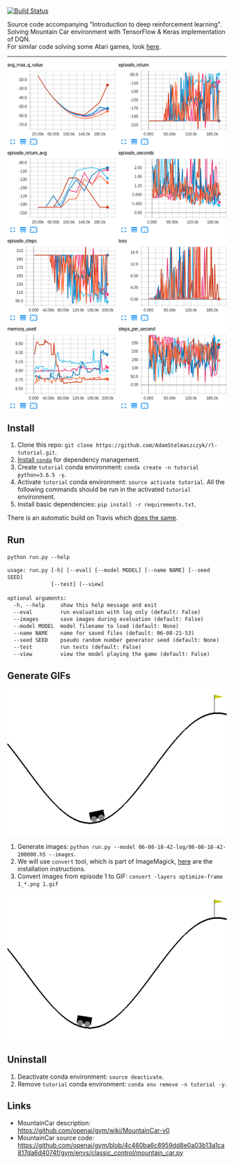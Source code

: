 [![Build Status](https://travis-ci.org/AdamStelmaszczyk/rl-tutorial.svg?branch=master)](https://travis-ci.org/AdamStelmaszczyk/rl-tutorial)

Source code accompanying "Introduction to deep reinforcement learning".  
Solving Mountain Car environment with TensorFlow & Keras implementation of DQN.  
For similar code solving some Atari games, look [here](https://github.com/AdamStelmaszczyk/dqn).

---

<img src="https://github.com/AdamStelmaszczyk/rl-tutorial/blob/master/images/tensorboard.png">

## Install

1. Clone this repo: `git clone https://github.com/AdamStelmaszczyk/rl-tutorial.git`.
2. [Install `conda`](https://conda.io/docs/user-guide/install/index.html) for dependency management.
3. Create `tutorial` conda environment: `conda create -n tutorial python=3.6.5 -y`.
4. Activate `tutorial` conda environment: `source activate tutorial`. All the following commands should be run in the activated `tutorial` environment.
5. Install basic dependencies: `pip install -r requirements.txt`.

There is an automatic build on Travis which [does the same](https://github.com/AdamStelmaszczyk/rl-tutorial/blob/master/.travis.yml).

## Run

`python run.py --help`

```
usage: run.py [-h] [--eval] [--model MODEL] [--name NAME] [--seed SEED]
              [--test] [--view]

optional arguments:
  -h, --help     show this help message and exit
  --eval         run evaluation with log only (default: False)
  --images       save images during evaluation (default: False)
  --model MODEL  model filename to load (default: None)
  --name NAME    name for saved files (default: 06-08-21-53)
  --seed SEED    pseudo random number generator seed (default: None)
  --test         run tests (default: False)
  --view         view the model playing the game (default: False)
```

## Generate GIFs

<img src="https://github.com/AdamStelmaszczyk/rl-tutorial/blob/master/images/random.gif">

1. Generate images: `python run.py --model 06-08-18-42-log/06-08-18-42-200000.h5 --images`.
2. We will use `convert` tool, which is part of ImageMagick, [here](https://www.imagemagick.org/script/download.php) are the installation instructions.
3. Convert images from episode 1 to GIF: `convert -layers optimize-frame 1_*.png 1.gif`

<img src="https://github.com/AdamStelmaszczyk/rl-tutorial/blob/master/images/good.gif">

## Uninstall

1. Deactivate conda environment: `source deactivate`.
2. Remove `tutorial` conda environment: `conda env remove -n tutorial -y`.

## Links

- MountainCar description: https://github.com/openai/gym/wiki/MountainCar-v0
- MountainCar source code: https://github.com/openai/gym/blob/4c460ba6c8959dd8e0a03b13a1ca817da6d4074f/gym/envs/classic_control/mountain_car.py
